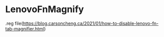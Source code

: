 # LenovoFnMagnify
.reg file(https://blog.carsoncheng.ca/2021/01/how-to-disable-lenovo-fn-tab-magnifier.html)
